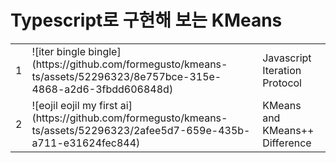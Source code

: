 # Typescript로 구현해 보는 KMeans

<table>
  <tbody>
    <tr>
      <td>1</td>
      <td>![iter bingle bingle](https://github.com/formegusto/kmeans-ts/assets/52296323/8e757bce-315e-4868-a2d6-3fbdd606848d)</td>
      <td>Javascript Iteration Protocol</td>
    </tr>
    <tr>
      <td>2</td>
      <td>![eojil eojil my first ai](https://github.com/formegusto/kmeans-ts/assets/52296323/2afee5d7-659e-435b-a711-e31624fec844)</td>
      <td>KMeans and KMeans++ Difference</td>
    </tr>
  </tbody>
</table>
